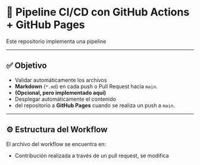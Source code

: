 # 🚀 Pipeline CI/CD con GitHub Actions + GitHub Pages

Este repositorio implementa una pipeline 

---

## ✅ Objetivo

- Validar automáticamente los archivos
- **Markdown** (`*.md`) en cada push o Pull Request hacia `main`.
- **(Opcional, pero implementado aquí)**
- Desplegar automáticamente el contenido
- del repositorio a **GitHub Pages** cuando se realiza un push a `main`.

---

## ⚙️ Estructura del Workflow

El archivo del workflow se encuentra en:

- Contribución realizada a través de un pull request, se modifica

